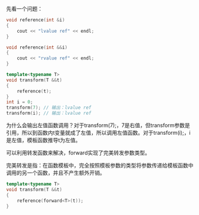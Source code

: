 先看一个问题：

```c++
void reference(int &i)
{
    cout << "lvalue ref" << endl;
}

void reference(int &&i)
{
    cout << "rvalue ref" << endl;
}

template<typename T>
void transform(T &&t)
{
    reference(t);
}
int i = 0;
transform(7); // 输出：lvalue ref
transform(i); // 输出：lvalue ref
```

为什么会输出左值函数调用？对于transform<int>(7);，7是右值，但transform参数是引用，所以到函数内t变量就成了左值，所以调用左值函数。对于transform<int>(i);，i是左值，模板函数推导t为左值。

可以利用转发函数来解决，forward实现了完美转发参数类型。

完美转发是指：在函数模板中，完全按照模板参数的类型将参数传递给模板函数中调用的另一个函数，并且不产生额外开销。

```c++
template<typename T>
void transform(T &&t)
{
    reference(forward<T>(t));
}
```

